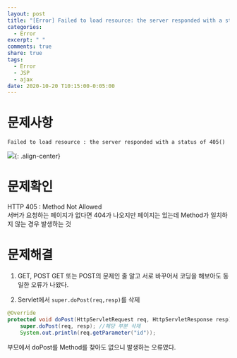 ```yaml
---
layout: post
title: "[Error] Failed to load resource: the server responded with a status of 405()"
categories:
  - Error
excerpt: " "
comments: true
share: true
tags:
  - Error
  - JSP
  - ajax
date: 2020-10-20 T10:15:00-0:05:00
---
```


# 문제사항
```
Failed to load resource : the server responded with a status of 405()
```

![](https://kimmy100b.github.io/assets/images/error/jsp/03-1.png){: .align-center}

# 문제확인
HTTP 405 : Method Not Allowed <br>
서버가 요청하는 페이지가 없다면 404가 나오지만 페이지는 있는데 Method가 일치하지 않는 경우 발생하는 것

# 문제해결
1. GET, POST
GET 또는 POST의 문제인 줄 알고 서로 바꾸어서 코딩을 해보아도 동일한 오류가 나왔다.

2. Servlet에서 `super.doPost(req,resp)`를 삭제
```java
@Override
protected void doPost(HttpServletRequest req, HttpServletResponse resp) throws ServletException, IOException {
	super.doPost(req, resp); //해당 부분 삭제
	System.out.println(req.getParameter("id"));
```

부모에서 doPost를 Method를 찾아도 없으니 발생하는 오류였다.

